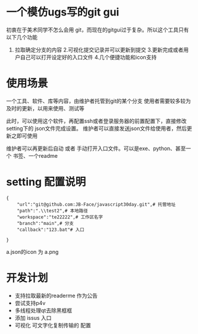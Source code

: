 <!--
 * @Descripttion: 
 * @version: 
 * @Author: JBFace
 * @Date: 2022-05-11 23:30:22
 * @LastEditors: JBFace
 * @LastEditTime: 2022-05-11 23:40:53
-->
# 一个模仿ugs写的git gui

初衷在于美术同学不怎么会用 git，而现在的gitgui过于复杂。所以这个工具只有以下几个功能

1. 拉取确定分支的内容
2.可视化提交记录并可以更新到提交
3.更新完成或者用户自己可以打开设定好的入口文件
4.几个便捷功能和icon支持

# 使用场景
一个工具、软件、库等内容，由维护者托管到git的某个分支
使用者需要较多较为及时的更新，以用来使用、测试等

此时，可以使用这个软件，再配置ssh或者登录服务器的前置配置下，直接修改setting下的 json文件完成设置。
维护者可以直接发送json文件给使用者，然后更新之即可使用

维护者可以再更新后自动 或者 手动打开入口文件。可以是exe、python、甚至一个 书签、一个readme

# setting 配置说明

```
{
    "url":"git@github.com:JB-Face/javascript30day.git",# 托管地址
    "path":".\\test2",# 本地路径
    "workspace":"te22222",# 工作区名字
    "branch":"main",# 分支
    "callback":"123.bat"# 入口

}
```

a.json的icon 为 a.png


# 开发计划

- 支持拉取最新的readerme 作为公告
- 尝试支持p4v
- 多线程处理qt去除黑框框
- 添加 issus 入口
- 可视化 可文字化复制传输的 配置
